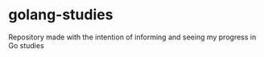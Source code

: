# golang-studies
Repository made with the intention of informing and seeing my progress in Go studies
